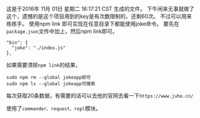 这是于2016年 11月 01日 星期二 16:17:21 CST 生成的文件。
下午闲来无事就做了这个，遗憾的是这个项目用到的key是有次数限制的，还剩60次。
不过可以用来练练手。
使用npm link 即可实现在任意目录下都能使用joke命令。
要先在`package.json`文件中加上，然后npm link即可。

    "bin": {
      "joke": "./index.js"
    },

如果需要清除`npm link`的结果，

    sudo npm rm --global jokeapp即可
    sudo npm ls --global jokeapp可搜索


每次获取20条数据，有需要的话可以去他的官网去看一下`https://www.juhe.cn/`

使用了`commander、request、repl`模块。
